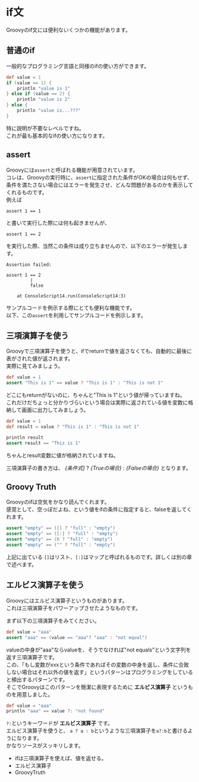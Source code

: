 # if文

Groovyのif文には便利ないくつかの機能があります。  

## 普通のif
一般的なプログラミング言語と同様のifの使い方ができます。  

```groovy
def value = 1
if (value == 1) {
    println "value is 1"
} else if (value == 2) {
    println "value is 2"
} else {
    println "value is...???"
}
```

特に説明が不要なレベルですね。  
これが最も基本的なifの使い方になります。

## assert
Groovyには`assert`と呼ばれる機能が用意されています。  
コレは、Groovyの実行時に、`assert`に指定された条件がOKの場合は何もせず、条件を満たさない場合にはエラーを発生させ、どんな問題があるのかを表示してくれるものです。  
例えば
 
```
assert 1 == 1
```
と書いて実行した際には何も起きませんが、

```
assert 1 == 2
```

を実行した際、当然この条件は成り立ちませんので、以下のエラーが発生します。

```console
Assertion failed: 

assert 1 == 2
         |
         false

	at ConsoleScript14.run(ConsoleScript14:3)
```

サンプルコードを例示する際にとても便利な機能です。  
以下、この`assert`を利用してサンプルコードを例示します。


## 三項演算子を使う
Groovyで三項演算子を使うと、ifでreturnで値を返さなくても、自動的に最後に表がされた値が返されます。  
実際に見てみましょう。  

```groovy
def value = 1
assert "This is 1" == value ? "This is 1" : "This is not 1"
```
どこにもreturnがないのに、ちゃんと"This is 1"という値が帰っていますね。  
これだけだちょっと分かりづらいという場合は実際に返されている値を変数に格納して画面に出力してみましょう。  

```groovy
def value = 1
def result = value ? "This is 1" : "This is not 1"

println result
assert result == "This is 1"
```

ちゃんとresult変数に値が格納されていますね。

三項演算子の書き方は、 *{条件式}* ? *{Trueの場合}* : *{Falseの場合}* となります。

## Groovy Truth
Groovyのifは空気をかなり読んでくれます。  
感覚として、空っぽだよね、という値をifの条件に指定すると、falseを返してくれます。  

```groovy
assert "empty" == ([] ? "full" : "empty")
assert "empty" == ([:] ? "full" : "empty")
assert "empty" == (0 ? "full" : "empty")
assert "empty" == ("" ? "full" : "empty")
```

上記に出ている `[]`はリスト、`[:]`はマップと呼ばれるものです。詳しくは別の章で述べます。  


## エルビス演算子を使う
Groovyにはエルビス演算子というものがあります。  
これは三項演算子をパワーアップさせたようなものです。  

まず以下の三項演算子をみてください。  

```groovy
def value = "aaa"
assert "aaa" == (value == "aaa"? "aaa" : "not equal")
```
valueの中身が"aaa"ならvalueを、そうでなければ"not equals"という文字列を返す三項演算子です。  
この、「もし変数がxxxという条件であればその変数の中身を返し、条件に合致しない場合はそれ以外の値を返す」というパターンはプログラミングをしていると頻出するパターンです。  
そこでGroovyはこのパターンを簡潔に表現するために **エルビス演算子** というものを用意しました。  

```groovy
def value = "aaa"
println "aaa" == value ?: "not found"
```

`?:`というキーワードが **エルビス演算子** です。  
エルビス演算子を使うと、 `a ? a : b`というような三項演算子を`a?:b`と書けるようになります。  
かなりソースがスッキリします。  


- ifは三項演算子を使えば、値を返せる。  
- エルビス演算子  
- GroovyTruth  